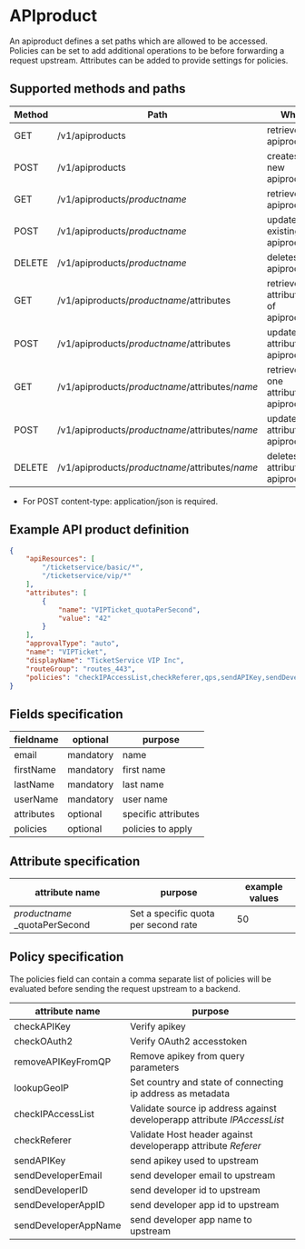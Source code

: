 # APIproduct

An apiproduct defines a set paths which are allowed to be accessed. Policies can be set to add additional operations to be before forwarding a request upstream. Attributes can be added to provide settings for policies.

## Supported methods and paths

| Method | Path                                                               | What                                  |
| ------ | ------------------------------------------------------------------ | ------------------------------------- |
| GET    | /v1/apiproducts                                 | retrieve all apiproducts              |
| POST   | /v1/apiproducts                                 | creates a new apiproduct              |
| GET    | /v1/apiproducts/_productname_                   | retrieve an apiproduct                |
| POST   | /v1/apiproducts/_productname_                   | updates an existing apiproduct        |
| DELETE | /v1/apiproducts/_productname_                   | deletes an apiproduct                 |
| GET    | /v1/apiproducts/_productname_/attributes        | retrieve all attributes of apiproduct |
| POST   | /v1/apiproducts/_productname_/attributes        | update all attribute of apiproduct    |
| GET    | /v1/apiproducts/_productname_/attributes/_name_ | retrieve one attribute of apiproduct  |
| POST   | /v1/apiproducts/_productname_/attributes/_name_ | update one attribute of apiproduct    |
| DELETE | /v1/apiproducts/_productname_/attributes/_name_ | deletes attribute of apiproduct       |

* For POST content-type: application/json is required.

## Example API product definition

```json
{
    "apiResources": [
        "/ticketservice/basic/*",
        "/ticketservice/vip/*"
    ],
    "attributes": [
        {
            "name": "VIPTicket_quotaPerSecond",
            "value": "42"
        }
    ],
    "approvalType": "auto",
    "name": "VIPTicket",
    "displayName": "TicketService VIP Inc",
    "routeGroup": "routes_443",
    "policies": "checkIPAccessList,checkReferer,qps,sendAPIKey,sendDeveloperEmail,sendDeveloperID,sendDeveloperAppID"
}

```

## Fields specification

| fieldname  | optional  | purpose             |
| ---------- | --------- | ------------------- |
| email      | mandatory | name                |
| firstName  | mandatory | first name          |
| lastName   | mandatory | last name           |
| userName   | mandatory | user name           |
| attributes | optional  | specific attributes |
| policies   | optional  | policies to apply   |

## Attribute specification

| attribute name                | purpose                              | example values |
| ----------------------------- | ------------------------------------ | --------------- |
| _productname_ _quotaPerSecond | Set a specific quota per second rate |        50       |

## Policy specification

The policies field can contain a comma separate list of policies will be evaluated before sending the request upstream to a backend.

| attribute name       | purpose                                                                  |
| -------------------- | ------------------------------------------------------------------------ |
| checkAPIKey          | Verify apikey                                                            |
| checkOAuth2          | Verify OAuth2 accesstoken                                                |
| removeAPIKeyFromQP   | Remove apikey from query parameters                                      |
| lookupGeoIP          | Set country and state of connecting ip address as metadata               |
| checkIPAccessList    | Validate source ip address against developerapp attribute _IPAccessList_ |
| checkReferer         | Validate Host header against developerapp attribute _Referer_            |
| sendAPIKey           | send apikey used to upstream                                             |
| sendDeveloperEmail   | send developer email to upstream                                         |
| sendDeveloperID      | send developer id to upstream                                            |
| sendDeveloperAppID   | send developer app id to upstream                                        |
| sendDeveloperAppName | send developer app name to upstream                                      |
